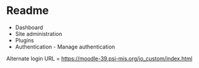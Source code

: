 # Readme

- Dashboard
 - Site administration
  - Plugins
   - Authentication
    - Manage authentication

Alternate login URL = https://moodle-39.psi-mis.org/jo_custom/index.html